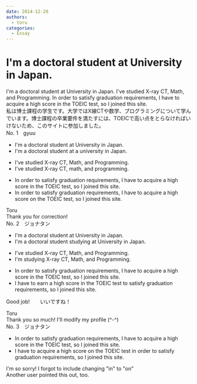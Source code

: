 ```yaml
---
date: 2014-12-20
authors:
  - toru
categories:
  - Essay
---
```


<h1 id="subject_show">I'm a doctoral student at University in Japan.</h1>
<div class="date" hidden>Dec 20, 2014 23:28</div>
<div id="post"><div id="body_show_ori">
I'm a doctoral student at University in Japan. I've studied X-ray CT, Math, and Programming. In order to satisfy graduation requirements, I have to acquire a high score in the TOEIC test, so I joined this site.
</div></div>

<!-- more -->

<div id="post_ja"><div id="body_show_mo">
私は博士課程の学生です。大学ではX線CTや数学、プログラミングについて学んでいます。博士課程の卒業要件を満たすには、TOEICで高い点をとらなければいけないため、このサイトに参加しました。
</div></div>
<div id="block"><div class="first_name"> No. 1　<span class="just_name">gyuu</span></div><div id="block2">
<ul class="correction_field">
<li class="incorrect">I'm a doctoral student at University in Japan.</li>
<li class="corrected correct">
I'm a doctoral student at <span class="f_blue">a u</span>niversity in Japan.
</li>
</ul>
<ul class="correction_field">
<li class="incorrect">I've studied X-ray CT, Math, and Programming.</li>
<li class="corrected correct">
I've studied X-ray CT, <span class="f_blue">m</span>ath, and <span class="f_blue">p</span>rogramming.
</li>
</ul>
<ul class="correction_field">
<li class="incorrect">In order to satisfy graduation requirements, I have to acquire a high score in the TOEIC test, so I joined this site.</li>
<li class="corrected correct">
In order to satisfy graduation requirements, I have to acquire a high score <span class="f_blue">on</span> the TOEIC test, so I joined this site.
</li>
</ul>
</div><div class="name"><span class="just_name">Toru</span><br>
Thank you for correction!
</div>
</div>
<div id="block"><div class="first_name"> No. 2　<span class="just_name">ジョナタン</span></div><div id="block2">
<ul class="correction_field">
<li class="incorrect">I'm a doctoral student at University in Japan.</li>
<li class="corrected correct">
I'm a doctoral student studying at University in Japan.
</li>
</ul>
<ul class="correction_field">
<li class="incorrect">I've studied X-ray CT, Math, and Programming.</li>
<li class="corrected correct">
I'm studying X-ray CT, Math, and Programming.
</li>
</ul>
<ul class="correction_field">
<li class="incorrect">In order to satisfy graduation requirements, I have to acquire a high score in the TOEIC test, so I joined this site.</li>
<li class="corrected correct">
I have to earn a high score in the TOEIC test to satisfy graduation requirements, so I joined this site.
</li>
</ul>
<p class="comment_small">
 Good job!　　いいですね！
</p>

</div><div class="name"><span class="just_name">Toru</span><br>
Thank you so much! I'll modify my profile (^-^)
</div>
</div>
<div id="block"><div class="first_name"> No. 3　<span class="just_name">ジョナタン</span></div><div id="block2">
<ul class="correction_field">
<li class="incorrect">In order to satisfy graduation requirements, I have to acquire a high score in the TOEIC test, so I joined this site.</li>
<li class="corrected correct">
I have to acquire a high score on the TOEIC test in order to satisfy graduation requirements, so I joined this site.
</li>
</ul>
<p class="comment_small">
 I'm so sorry!  I forgot to include changing "in" to "on"
 <br/>
 Another user pointed this out, too.
</p>

</div></div>
